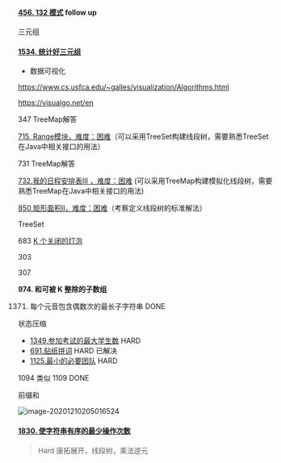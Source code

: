 



#### [456. 132 模式](https://leetcode-cn.com/problems/132-pattern/) follow up

三元组

#### [1534. 统计好三元组](https://leetcode-cn.com/problems/count-good-triplets/)











-  数据可视化

https://www.cs.usfca.edu/~galles/visualization/Algorithms.html



https://visualgo.net/en







347 TreeMap解答

[715. Range模块，难度：困难](https://leetcode-cn.com/problems/range-module/)（可以采用TreeSet构建线段树，需要熟悉TreeSet在Java中相关接口的用法）

731 TreeMap解答

[732.我的日程安排表III ，难度：困难](https://leetcode-cn.com/problems/my-calendar-iii/) (可以采用TreeMap构建模拟化线段树，需要熟悉TreeMap在Java中相关接口的用法)

[850.矩形面积II，难度：困难](https://leetcode-cn.com/problems/rectangle-area-ii/)（考察定义线段树的标准解法）



TreeSet

683 [ K 个关闭的灯泡](https://leetcode-cn.com/problems/k-empty-slots) 



303

307





**974. 和可被 K 整除的子数组**

1371. 每个元音包含偶数次的最长子字符串  DONE





状态压缩

- [1349.参加考试的最大学生数](https://leetcode-cn.com/problems/maximum-students-taking-exam/)  HARD
- [691.贴纸拼词](https://leetcode-cn.com/problems/stickers-to-spell-word/) HARD  已解决
- [1125.最小的必要团队](https://leetcode-cn.com/problems/smallest-sufficient-team/)  HARD









1094 类似 1109  DONE

 

前缀和

![image-20201210205016524](D:\Dev\SrcCode\geek-algorithm-leetcode\src\main\leetcode_manuscripts\todo\TODO_LIST.assets\image-20201210205016524.png)

 



#### [1830. 使字符串有序的最少操作次数](https://leetcode-cn.com/problems/minimum-number-of-operations-to-make-string-sorted/)

> Hard 康拓展开，线段树，乘法逆元


